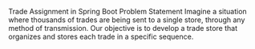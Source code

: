 Trade Assignment in Spring Boot
Problem Statement
Imagine a situation where thousands of trades are being sent to a single store, through any method of transmission.
Our objective is to develop a trade store that organizes and stores each trade in a specific sequence.
